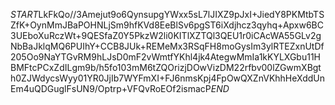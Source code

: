$START$LkFkQo//3Amejut9o6QynsupgYWxx5sL7lJIXZ9pJxI+JiedY8PKMtbTSZfK+OynMmJBaPOHNLjSm9hfKVd8EeBlSv6pgST6iXdjhcz3qyhq+Apxw6BC3UEboXuRczWt+9QESfaZ0Y5PkzW2li0KITlXZTQl3QEU1r0iCAcWA55GLv2gNbBaJklqMQ6PUIhY+CCB8JUk+REMeMx3RSqFH8moGysIm3ylRTEZxnUtDf205Oo9NaYTGvRM9hLJsD0mF2vWmtfYKhl4jk4AtegwMmIa1kKYLXGbu11HBMFtcPCxZdILgm9b/h5fo103mM6tZQOrizjDOwVizDM22rfbv00lZGwmXBgth0ZJWdycsWyy01YR0JjIb7WYFmXI+FJ6nmsKpj4FpOwQXZnVKhhHeXddUnEm4uQDGuglFsUN9/Optrp+VFQvRoEOf2ismacP$END$